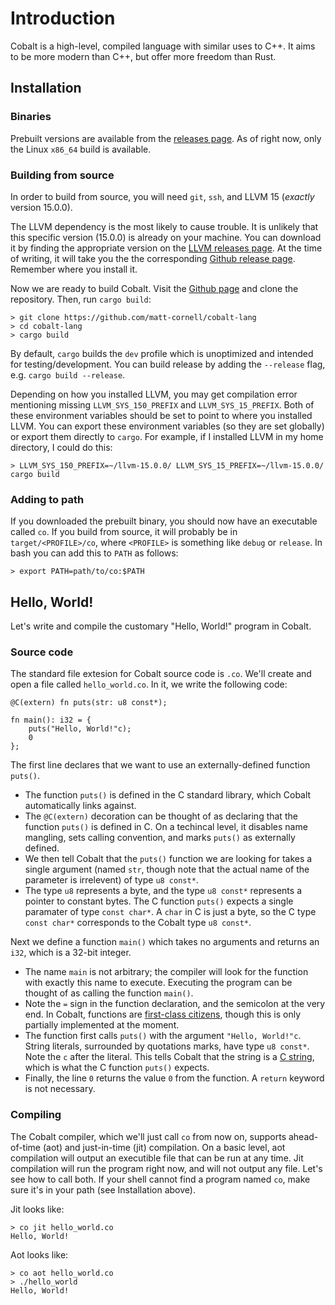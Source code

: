 # Introduction

Cobalt is a high-level, compiled language with similar uses to C++. It aims to be more modern than C++, but offer more freedom than Rust.

## Installation

### Binaries

Prebuilt versions are available from the [releases page](https://github.com/matt-cornell/cobalt-lang/releases/latest). As of right now, only the Linux `x86_64` build is available.

### Building from source

In order to build from source, you will need `git`, `ssh`, and LLVM 15 (_exactly_ version 15.0.0). 

The LLVM dependency is the most likely to cause trouble. It is unlikely that this specific version (15.0.0) is already on your machine. You can download it by finding the appropriate version on the [LLVM releases page](https://releases.llvm.org/download.html). At the time of writing, it will take you the the corresponding [Github release page](https://github.com/llvm/llvm-project/releases/tag/llvmorg-15.0.0). Remember where you install it.

Now we are ready to build Cobalt. Visit the [Github page](https://github.com/matt-cornell/cobalt-lang/) and clone the repository. Then, run `cargo build`:
```
> git clone https://github.com/matt-cornell/cobalt-lang
> cd cobalt-lang
> cargo build
```
By default, `cargo` builds the `dev` profile which is unoptimized and intended for testing/development. You can build release by adding the `--release` flag, e.g. `cargo build --release`.

Depending on how you installed LLVM, you may get compilation error mentioning missing `LLVM_SYS_150_PREFIX` and `LLVM_SYS_15_PREFIX`. Both of these environment variables should be set to point to where you installed LLVM. You can export these environment variables (so they are set globally) or export them directly to `cargo`. For example, if I installed LLVM in my home directory, I could do this:
```
> LLVM_SYS_150_PREFIX=~/llvm-15.0.0/ LLVM_SYS_15_PREFIX=~/llvm-15.0.0/ cargo build
```

### Adding to path

If you downloaded the prebuilt binary, you should now have an executable called `co`. If you build from source, it will probably be in `target/<PROFILE>/co`, where `<PROFILE>` is something like `debug` or `release`. In bash you can add this to `PATH` as follows:
```
> export PATH=path/to/co:$PATH
```

## Hello, World!

Let's write and compile the customary "Hello, World!" program in Cobalt.

### Source code

The standard file extesion for Cobalt source code is `.co`. We'll create and open a file called `hello_world.co`. In it, we write the following code: 
```
@C(extern) fn puts(str: u8 const*);

fn main(): i32 = {
    puts("Hello, World!"c);
    0
};
```
The first line declares that we want to use an externally-defined function `puts()`. 
- The function `puts()` is defined in the C standard library, which Cobalt automatically links against.
- The `@C(extern)` decoration can be thought of as declaring that the function `puts()` is defined in C. On a techincal level, it disables name mangling, sets calling convention, and marks `puts()` as externally defined.
- We then tell Cobalt that the `puts()` function we are looking for takes a single argument (named `str`, though note that the actual name of the parameter is irrelevent) of type `u8 const*`.  
- The type `u8` represents a byte, and the type `u8 const*` represents a pointer to constant bytes. The C function `puts()` expects a single paramater of type `const char*`. A `char` in C is just a byte, so the C type `const char*` corresponds to the Cobalt type `u8 const*`.

Next we define a function `main()` which takes no arguments and returns an `i32`, which is a 32-bit integer.
- The name `main` is not arbitrary; the compiler will look for the function with exactly this name to execute. Executing the program can be thought of as calling the function `main()`.
- Note the `=` sign in the function declaration, and the semicolon at the very end. In Cobalt, functions are [first-class citizens](https://en.wikipedia.org/wiki/First-class_function), though this is only partially implemented at the moment.
- The function first calls `puts()` with the argument `"Hello, World!"c`. String literals, surrounded by quotations marks, have type `u8 const*`. Note the `c` after the literal. This tells Cobalt that the string is a [C string](https://en.wikipedia.org/wiki/C_string_handling), which is what the C function `puts()` expects.
- Finally, the line `0` returns the value `0` from the function. A `return` keyword is not necessary.

### Compiling

The Cobalt compiler, which we'll just call `co` from now on, supports ahead-of-time (aot) and just-in-time (jit) compilation. On a basic level, aot compilation will output an executible file that can be run at any time. Jit compilation will run the program right now, and will not output any file. Let's see how to call both. If your shell cannot find a program named `co`, make sure it's in your path (see Installation above).

Jit looks like:
```
> co jit hello_world.co 
Hello, World!
```

Aot looks like:
```
> co aot hello_world.co 
> ./hello_world
Hello, World!
```

